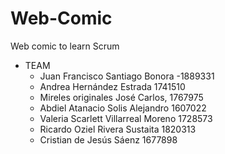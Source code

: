 # Web-Comic
Web comic to learn Scrum

- TEAM 
  - Juan Francisco Santiago Bonora -1889331
  - Andrea Hernández Estrada 1741510
  - Mireles originales José Carlos, 1767975
  - Abdiel Atanacio Solis Alejandro 1607022
  - Valeria Scarlett Villarreal Moreno 1728573
  - Ricardo Oziel Rivera Sustaita 1820313
  - Cristian de Jesús Sáenz 1677898
